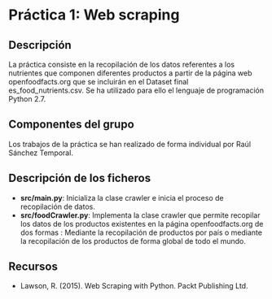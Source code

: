 # Práctica 1: Web scraping

## Descripción

La práctica consiste en la recopilación de los datos referentes a los nutrientes que componen diferentes productos a partir de la página web openfoodfacts.org que se incluirán en el Dataset final es_food_nutrients.csv. Se ha utilizado para ello el lenguaje de programación Python 2.7.

## Componentes del grupo

Los trabajos de la práctica se han realizado de forma individual por Raúl Sánchez Temporal.

## Descripción de los ficheros

- **src/main.py**: Inicializa la clase crawler e inicia el proceso de recopilación de datos.
- **src/foodCrawler.py**: Implementa la clase crawler que permite recopilar los datos de los productos existentes en la página openfoodfacts.org de dos formas : Mediante la recopilación de productos por país o mediante la recopilación de los productos de forma global de todo el mundo.

## Recursos

- Lawson, R. (2015). Web Scraping with Python. Packt Publishing Ltd.
